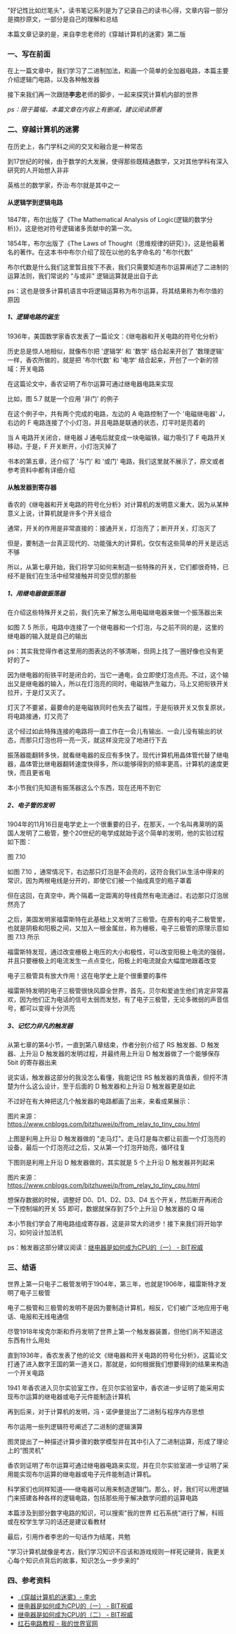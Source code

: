 
"好记性比如烂笔头"，读书笔记系列是为了记录自己的读书心得，文章内容一部分是摘抄原文，一部分是自己的理解和总结

本篇文章记录的是，来自李忠老师的《穿越计算机的迷雾》第二版

### 一、写在前面

在上一篇文章中，我们学习了二进制加法，和画一个简单的全加器电路，本篇主要介绍逻辑门电路，以及各种触发器

接下来我们再一次跟随**李忠**老师的脚步，一起来探究计算机内部的世界

*ps：限于篇幅，本篇文章在内容上有删减，建议阅读原著*

### 二、穿越计算机的迷雾

在历史上，各门学科之间的交叉和融合是一种常态

到17世纪的时候，由于数学的大发展，使得那些既精通数学，又对其他学科有深入研究的人开始想入非非

英格兰的数学家，乔治·布尔就是其中之一

#### 从逻辑学到逻辑电路

1847年，布尔出版了《The Mathematical Analysis of Logic(逻辑的数学分析)》，这是他对符号逻辑诸多贡献中的第一次。

1854年，布尔出版了《The Laws of Thought（思维规律的研究）》，这是他最著名的著作。在这本书中布尔介绍了现在以他的名字命名的 "布尔代数"

布尔代数是什么我们这里暂且按下不表，我们只需要知道布尔运算阐述了二进制的运算法则，我们常说的 "与或非" 逻辑运算就是出自于此

ps：这也是很多计算机语言中将逻辑运算称为布尔运算，将其结果称为布尔值的原因

##### 1、逻辑电路的诞生

1936年，美国数学家香农发表了一篇论文：《继电器和开关电路的符号化分析》

历史总是惊人地相似，就像布尔把 '逻辑学' 和 '数学' 结合起来开创了 '数理逻辑' 一样，香农所做的，就是把 '布尔代数' 和 '电学' 结合起来，开创了一个新的领域：开关电路

在这篇论文中，香农证明了布尔运算可通过继电器电路来实现

比如，图 5.7 就是一个应用 '非门' 的例子

在这个例子中，共有两个完成的电路，左边的 A 电路控制了一个 '电磁继电器' J，右边的 F 电路连接了个小灯泡，并且电路是联通的状态，灯平时是亮着的

当 A 电路开关闭合，继电器 J 通电后就变成一块电磁铁，磁力吸引了 F 电路开关移动，于是，F 开关断开，小灯泡灭掉了

书本的第五章，还介绍了 '与门' 和 '或门' 电路，我们这里就不展示了，原文或者参考资料中都有详细介绍

#### 从触发器到寄存器

香农的《继电器和开关电路的符号化分析》对计算机的发明意义重大，因为从某种意义上说，计算机就是许多个开关组合

通常，开关的作用是非常直接的：接通开关，灯泡亮了；断开开关，灯泡灭了

但是，要制造一台真正现代的、功能强大的计算机，仅仅有这些简单的开关是远远不够

所以，从第七章开始，我们将学习如何来制造一些特殊的开关，它们都很奇特，已经不是我们在生活中经常接触并司空见惯的那些

##### 1、用继电器做振荡器

在介绍这些特殊开关之前，我们先来了解怎么用电磁继电器来做一个振荡器出来

如图 7. 5 所示，电路中连接了一个继电器和一个灯泡，与之前不同的是，这里的继电器的输入就是自己的输出

ps：其实我觉得作者这里用的图表达的不够清晰，但网上找了一圈好像也没有更好的了~

因为继电器的衔铁平时是闭合的，当它一通电，会立即使灯泡点亮。不过，这个输出又是继电器的输入，所以在灯泡亮的同时，电磁铁产生磁力，马上又把衔铁开关拉开，于是灯又灭了。

灯灭了不要紧，最要命的是电磁铁同时也失去了磁性，于是衔铁开关又恢复原状，将电路接通，灯又亮了

这个经过如此特殊连接的电路将一直工作在一会儿有输出、一会儿没有输出的状态，而那只灯泡也将一亮一灭，就这样没完没了地进行下去

振荡器能翻转多快，就看继电器的反应有多快了。现代计算机用晶体管代替了继电器，晶体管比继电器翻转速度快得多，所以能够得到的频率更高，计算机的速度更快，而且更省电

本小节我们先知道有振荡器这么个东西，现在还用不到它

##### 2、电子管的发明

1904年的11月16日是电学史上一个很重要的日子，在那天，一个名叫弗莱明的英国人发明了二极管，整个20世纪的电学成就始于这个简单的发明，他的实验过程如下图：

图 7.10

如图 7.10 ，通常情况下，右边那只灯泡是不会亮的，这符合我们从生活中得来的常识，因为两根电线是分开的，即使它们被一个抽成真空的瓶子罩着

但在这回，在真空中，两个隔着一定距离的导线竟然有电流通过，右边那只灯泡居然亮了

之后，美国发明家福雷斯特在此基础上又发明了三极管。在原有的电子二极管里，也就是阴极和阳极之间，又加入一根金属丝，称为栅极，电子三极管的原理示意如图 7.13 所示

福雷斯特发现，通过改变栅极上电压的大小和极性，可以改变阳极上电流的强弱，并且只要栅极上的电流发生一点点变化，阳极上的电流就会大幅度地跟着改变

电子三极管具有放大作用！这在电学史上是个很重要的事件

福雷斯特发明的电子三极管很快风靡全世界，首先，贝尔和爱迪生他们肯定非常喜欢，因为他们正为电话的信号太弱而发愁，有了电子三极管，无论多微弱的声音信号，都可以变得十分洪亮

##### 3、记忆力非凡的触发器

从第七章的第4小节，一直到第八章结束，作者分别介绍了 RS 触发器、D 触发器、上升沿 D 触发器的发明过程，并最终用上升沿 D 触发器做了一个能够保存 5bit 的寄存器出来

说实话，触发器这部分的我没怎么看懂，我能记住 RS 触发器的真值表，但捋不清楚为什么这么设计，至于后面的 D 触发器和上升沿 D 触发器更是如此

不过好在有大神把这几个触发器的电路都画了出来，来看成果展示：

图片来源：https://www.cnblogs.com/bitzhuwei/p/from_relay_to_tiny_cpu.html

上图是利用上升沿 D 触发器做的 "走马灯"。走马灯是每次都让前面一个灯泡亮的设备，最后一个灯泡亮过之后，又从第一个灯泡开始亮，循环往复

下图则是利用上升沿 D 触发器做的，其实就是 5 个上升沿 D 触发器并列起来

图片来源：https://www.cnblogs.com/bitzhuwei/p/from_relay_to_tiny_cpu.html

想保存数据的时候，调整好 D0、D1、D2、D3、D4 五个开关，然后断开再闭合一下控制端的开关 S5 即可，数据就保存到了5个上升沿 D 触发器的 Q 端

本小节我们学会了用电路组成寄存器，这是非常大的进步！接下来我们将开始学习，如何设计加法机

ps：触发器这部分建议阅读：[继电器是如何成为CPU的（一） - BIT祝威](https://www.cnblogs.com/bitzhuwei/p/from_relay_to_tiny_cpu.html)

### 三、结语

世界上第一只电子二极管发明于1904年，第三年，也就是1906年，福雷斯特才发明了电子三极管

电子二极管和三极管的发明不是因为要制造计算机，相反，它们被广泛地应用于电话、电报和无线电通信

尽管1918年埃克尔斯和乔丹发明了世界上第一个触发器装置，但他们尚不知道这东西有什么用处

直到1936年，香农发表了他的论文《继电器和开关电路的符号化分析》，这篇论文打通了进入数字王国的第一道关口，那就是，如何根据我们想要得到的结果来构造一个开关电路

1941 年香农进入贝尔实验室工作，在贝尔实验室中，香农进一步证明了能采用实现布尔运算的继电器或电子元件能制造计算机

再到后来，对于计算机的发明，冯・诺伊曼提出了二进制与程序内存思想

布尔运用一些列逻辑符号阐述了二进制的逻辑演算

图灵提出了一种描述计算步骤的数学模型并在其中引入了二进制运算，形成了理论上的“图灵机”

香农则证明了布尔运算可通过继电器电路来实现，并在贝尔实验室进一步证明了采用能实现布尔运算的继电器或电子元件能制造计算机。

科学家们也同样知道——继电器可以用来制造逻辑门。那么，好，我们可以用逻辑门来搭建各种各样的逻辑电路，包括那些用于解决数学问题的运算电路

本篇涉及到部分数字电路的知识，可以搜索"我的世界 红石系统"进行了解，科班或在校学生学习的话还是建议看教材

最后，引用作者李忠的一句话作为结尾，共勉

"学习计算机就像是考古，我们学习知识不应该和游戏规则一样死记硬背，我更关心每个知识点背后的故事，知识怎么一步步来的"

### 四、参考资料

- [《穿越计算机的迷雾》- 李忠](https://book.douban.com/subject/30198087/)
- [继电器是如何成为CPU的（一） - BIT祝威](https://www.cnblogs.com/bitzhuwei/p/from_relay_to_tiny_cpu.html)
- [继电器是如何成为CPU的（二） - BIT祝威](https://www.cnblogs.com/bitzhuwei/p/from_relay_to_tiny_CPU2.html)
- [红石电路教程 - 我的世界官网](https://minecraft.fandom.com/zh/wiki/%E6%95%99%E7%A8%8B/%E9%AB%98%E7%BA%A7%E7%BA%A2%E7%9F%B3%E7%94%B5%E8%B7%AF)